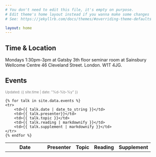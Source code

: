```yaml
---
# You don't need to edit this file, it's empty on purpose.
# Edit theme's home layout instead if you wanna make some changes
# See: https://jekyllrb.com/docs/themes/#overriding-theme-defaults

layout: home
---
```


## Time & Location
Mondays 1:30pm-3pm at Gatsby 3th floor seminar room at Sainsbury Wellcome Centre
46 Cleveland Street. London. W1T 4JG.

## Events

<style>
</style>


<p style="font-size: 0.8em; color: gray;">
Updated: {{ site.time | date: "%d-%b-%y" }}  <br>
</p>

<table>
    <tr>
        <th style="width: 7em;">Date</th>
        <th>Presenter</th>
        <th>Topic</th>
        <th>Reading</th>
        <th>Supplement</th>
    </tr>

    {% for talk in site.data.events %}
    <tr>
        <td>{{ talk.date | date_to_string }}</td>
        <td>{{ talk.presenter}}</td>
        <td>{{ talk.topic }}</td>
        <td>{{ talk.reading | markdownify }}</td>
        <td>{{ talk.supplement | markdownify }}</td>
    </tr>
    {% endfor %}
</table>

<!--{{ talk.date }}: <a href="{{ talk.slides }}">{{ talk.title }}</a>-->
<!--{% if talk.at %}-->
<!--at {{ talk.at | markdownify }}-->
<!--{% endif %}-->
